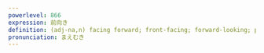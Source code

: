 ```yaml
---
powerlevel: 866
expression: 前向き
definition: (adj-na,n) facing forward; front-facing; forward-looking; positive; proactive; (P)
pronunciation: まえむき
---
```

